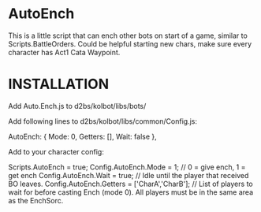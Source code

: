 # AutoEnch

This is a little script that can ench other bots on start of a game, similar to Scripts.BattleOrders.
Could be helpful starting new chars, make sure every character has Act1 Cata Waypoint.

# INSTALLATION

Add Auto.Ench.js to d2bs/kolbot/libs/bots/



Add following lines to d2bs/kolbot/libs/common/Config.js:

AutoEnch: {
    Mode: 0,
    Getters: [],
    Wait: false
    },



Add to your character config:

Scripts.AutoEnch = true;
    Config.AutoEnch.Mode = 1; // 0 = give ench, 1 = get ench
    Config.AutoEnch.Wait = true; // Idle until the player that received BO leaves.
    Config.AutoEnch.Getters = ['CharA','CharB']; // List of players to wait for before casting Ench (mode 0). All players must be in the same area as the EnchSorc.


